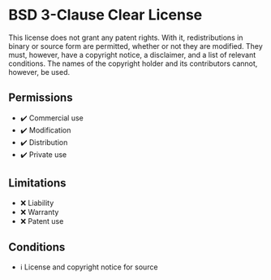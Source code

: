# BSD 3-Clause Clear License

This license does not grant any patent rights. With it, redistributions in binary or source form are permitted, whether or not they are modified. They must, however, have a copyright notice, a disclaimer, and a list of relevant conditions. The names of the copyright holder and its contributors cannot, however, be used.

## Permissions

-   ✔️ Commercial use
-   ✔️ Modification
-   ✔️ Distribution
-   ✔️ Private use

## Limitations

-   ❌ Liability
-   ❌ Warranty
-   ❌ Patent use

## Conditions

-   ℹ️ License and copyright notice for source
